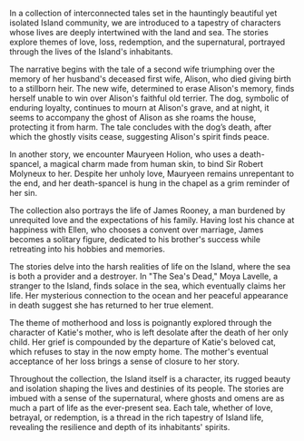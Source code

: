 In a collection of interconnected tales set in the hauntingly beautiful yet isolated Island community, we are introduced to a tapestry of characters whose lives are deeply intertwined with the land and sea. The stories explore themes of love, loss, redemption, and the supernatural, portrayed through the lives of the Island's inhabitants.

The narrative begins with the tale of a second wife triumphing over the memory of her husband's deceased first wife, Alison, who died giving birth to a stillborn heir. The new wife, determined to erase Alison's memory, finds herself unable to win over Alison's faithful old terrier. The dog, symbolic of enduring loyalty, continues to mourn at Alison's grave, and at night, it seems to accompany the ghost of Alison as she roams the house, protecting it from harm. The tale concludes with the dog’s death, after which the ghostly visits cease, suggesting Alison's spirit finds peace.

In another story, we encounter Mauryeen Holion, who uses a death-spancel, a magical charm made from human skin, to bind Sir Robert Molyneux to her. Despite her unholy love, Mauryeen remains unrepentant to the end, and her death-spancel is hung in the chapel as a grim reminder of her sin.

The collection also portrays the life of James Rooney, a man burdened by unrequited love and the expectations of his family. Having lost his chance at happiness with Ellen, who chooses a convent over marriage, James becomes a solitary figure, dedicated to his brother's success while retreating into his hobbies and memories.

The stories delve into the harsh realities of life on the Island, where the sea is both a provider and a destroyer. In "The Sea's Dead," Moya Lavelle, a stranger to the Island, finds solace in the sea, which eventually claims her life. Her mysterious connection to the ocean and her peaceful appearance in death suggest she has returned to her true element.

The theme of motherhood and loss is poignantly explored through the character of Katie's mother, who is left desolate after the death of her only child. Her grief is compounded by the departure of Katie's beloved cat, which refuses to stay in the now empty home. The mother's eventual acceptance of her loss brings a sense of closure to her story.

Throughout the collection, the Island itself is a character, its rugged beauty and isolation shaping the lives and destinies of its people. The stories are imbued with a sense of the supernatural, where ghosts and omens are as much a part of life as the ever-present sea. Each tale, whether of love, betrayal, or redemption, is a thread in the rich tapestry of Island life, revealing the resilience and depth of its inhabitants' spirits.